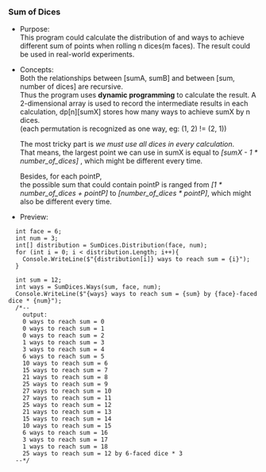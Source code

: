 ### Sum of Dices
  
* Purpose:   
  This program could calculate the distribution of and ways to achieve different sum of points when rolling n dices(m faces).
  The result could be used in real-world experiments. 

* Concepts:   
  Both the relationships between [sumA, sumB] and between [sum, number of dices] are recursive.   
  Thus the program uses **dynamic programming** to calculate the result.
  A 2-dimensional array is used to record the intermediate results in each calculation, dp[n][sumX] stores how many ways to achieve sumX by n dices.   
  (each permutation is recognized as one way, eg: (1, 2) != (2, 1))    
  
  The most tricky part is *we must use all dices in every calculation*.      
  That means, the largest point we can use in sumX is equal to *[sumX - 1 * number_of_dices]* , which might be different every time.   
  
  Besides, for each pointP,    
  the possible sum that could contain pointP is ranged from *[1 * number_of_dices + pointP]* to *[number_of_dices * pointP]*, which might also be different every time.   

* Preview:
```
  int face = 6;
  int num = 3;
  int[] distribution = SumDices.Distribution(face, num);
  for (int i = 0; i < distribution.Length; i++){
    Console.WriteLine($"{distribution[i]} ways to reach sum = {i}");
  }

  int sum = 12;
  int ways = SumDices.Ways(sum, face, num);
  Console.WriteLine($"{ways} ways to reach sum = {sum} by {face}-faced dice * {num}");
  /*--
    output:     
    0 ways to reach sum = 0
    0 ways to reach sum = 1
    0 ways to reach sum = 2
    1 ways to reach sum = 3
    3 ways to reach sum = 4
    6 ways to reach sum = 5
    10 ways to reach sum = 6
    15 ways to reach sum = 7
    21 ways to reach sum = 8
    25 ways to reach sum = 9
    27 ways to reach sum = 10
    27 ways to reach sum = 11
    25 ways to reach sum = 12
    21 ways to reach sum = 13
    15 ways to reach sum = 14
    10 ways to reach sum = 15
    6 ways to reach sum = 16
    3 ways to reach sum = 17
    1 ways to reach sum = 18      
    25 ways to reach sum = 12 by 6-faced dice * 3
  --*/
 ```
